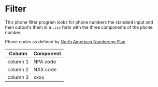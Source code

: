 # Filter

This phone filter program looks for phone numbers the standard input and then output's them in a `.csv` form with the three components of the phone number.

Phone codes as defined by [North American Numbering Plan](https://en.wikipedia.org/wiki/North_American_Numbering_Plan).

Column|Component
--|--
column 1| NPA code
column 2| NXX code
column 3| xxxx
